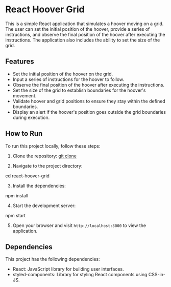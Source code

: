 # React Hoover Grid

This is a simple React application that simulates a hoover moving on a grid. The user can set the initial position of the hoover, provide a series of instructions, and observe the final position of the hoover after executing the instructions. The application also includes the ability to set the size of the grid.

## Features

- Set the initial position of the hoover on the grid.
- Input a series of instructions for the hoover to follow.
- Observe the final position of the hoover after executing the instructions.
- Set the size of the grid to establish boundaries for the hoover's movement.
- Validate hoover and grid positions to ensure they stay within the defined boundaries.
- Display an alert if the hoover's position goes outside the grid boundaries during execution.

## How to Run

To run this project locally, follow these steps:

1. Clone the repository:
[git clone <repository-url>](https://github.com/ghassenbenzahra123/EXO_YAN.git)

2. Navigate to the project directory:

cd react-hoover-grid


3. Install the dependencies:

npm install


4. Start the development server:

npm start


5. Open your browser and visit `http://localhost:3000` to view the application.

## Dependencies

This project has the following dependencies:

- React: JavaScript library for building user interfaces.
- styled-components: Library for styling React components using CSS-in-JS.



